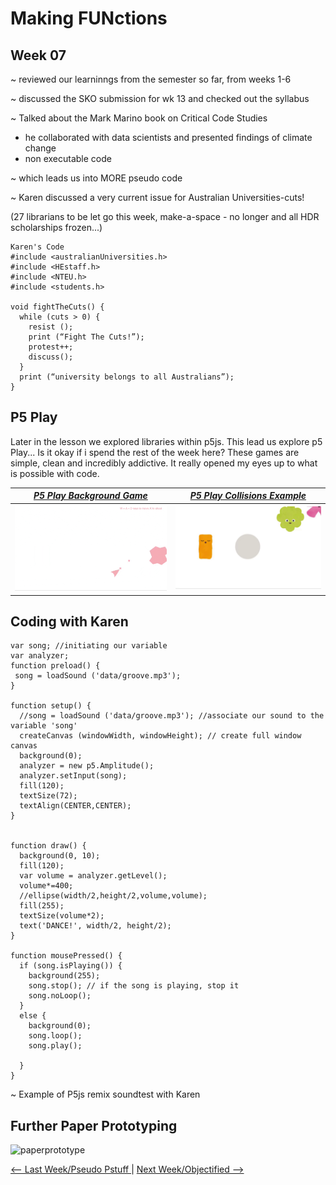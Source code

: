 # Making FUNctions 

## Week 07 

~ reviewed our learninngs from the semester so far, from weeks 1-6

~ discussed the SKO submission for wk 13 and checked out the syllabus 

~ Talked about the Mark Marino book on Critical Code Studies 
  - he collaborated with data scientists and presented findings of climate change 
  - non executable code
  
~ which leads us into MORE pseudo code 

~ Karen discussed a very current issue for Australian Universities-cuts! 

(27 librarians to be let go this week, make-a-space - no longer and all HDR scholarships frozen...) 

```
Karen's Code
#include <australianUniversities.h>
#include <HEstaff.h>
#include <NTEU.h>
#include <students.h> 

void fightTheCuts() {
  while (cuts > 0) {
    resist ();
    print (“Fight The Cuts!”);
    protest++; 
    discuss();
  }
  print (“university belongs to all Australians”);
} 
``` 
## P5 Play

Later in the lesson we explored libraries within p5js. This lead us explore p5 Play... Is it okay if i spend the rest of the week here? These games are simple, clean and incredibly addictive. It really opened my eyes up to what is possible with code. 

[*P5 Play Background Game*](https://molleindustria.github.io/p5.play/) | [*P5 Play Collisions Example*](https://molleindustria.github.io/p5.play/examples/index.html?fileName=collisions.js)
:-------------------------:|:-------------------------: 
![](p5play.gif) | ![](p5playanimations.gif)

## Coding with Karen 

```
var song; //initiating our variable
var analyzer;
function preload() {
 song = loadSound ('data/groove.mp3'); 
}

function setup() {
  //song = loadSound ('data/groove.mp3'); //associate our sound to the variable 'song'
  createCanvas (windowWidth, windowHeight); // create full window canvas
  background(0);
  analyzer = new p5.Amplitude();
  analyzer.setInput(song);
  fill(120);
  textSize(72);
  textAlign(CENTER,CENTER);
}


function draw() {
  background(0, 10);
  fill(120);
  var volume = analyzer.getLevel();
  volume*=400;
  //ellipse(width/2,height/2,volume,volume);
  fill(255);
  textSize(volume*2);
  text('DANCE!', width/2, height/2);
}

function mousePressed() {
  if (song.isPlaying()) {
    background(255);
    song.stop(); // if the song is playing, stop it
    song.noLoop();
  }
  else {
    background(0);
    song.loop();
    song.play();
    
  }
}
```
~ Example of P5js remix soundtest with Karen 

## Further Paper Prototyping

![paperprototype](pp.gif) 

<a href='https://bridieotoole.github.io/codewords/week_06/'> <-- Last Week/Pseudo Pstuff </a> | <a href='https://bridieotoole.github.io/codewords/week_08/'> Next Week/Objectified --> </a>
  
